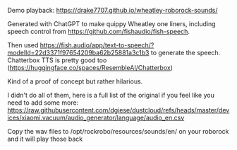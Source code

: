 Demo playback: https://drake7707.github.io/wheatley-roborock-sounds/

Generated with ChatGPT to make quippy Wheatley one liners, including speech control from https://github.com/fishaudio/fish-speech.

Then used https://fish.audio/app/text-to-speech/?modelId=22d3371f97654209ba62b25881a3c1b3 to generate the speech. Chatterbox TTS is pretty good too (https://huggingface.co/spaces/ResembleAI/Chatterbox)

Kind of a proof of concept but rather hilarious.

I didn't do all of them, here is a full list of the original if you feel like you need to add some more: https://raw.githubusercontent.com/dgiese/dustcloud/refs/heads/master/devices/xiaomi.vacuum/audio_generator/language/audio_en.csv

Copy the wav files to /opt/rockrobo/resources/sounds/en/ on your roborock and it will play those back
